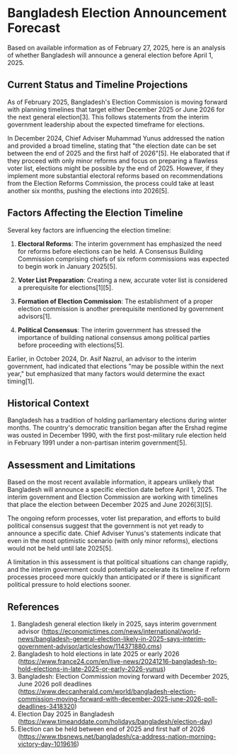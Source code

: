 # Bangladesh Election Announcement Forecast

Based on available information as of February 27, 2025, here is an analysis of whether Bangladesh will announce a general election before April 1, 2025.

## Current Status and Timeline Projections

As of February 2025, Bangladesh's Election Commission is moving forward with planning timelines that target either December 2025 or June 2026 for the next general election[3]. This follows statements from the interim government leadership about the expected timeframe for elections.

In December 2024, Chief Adviser Muhammad Yunus addressed the nation and provided a broad timeline, stating that "the election date can be set between the end of 2025 and the first half of 2026"[5]. He elaborated that if they proceed with only minor reforms and focus on preparing a flawless voter list, elections might be possible by the end of 2025. However, if they implement more substantial electoral reforms based on recommendations from the Election Reforms Commission, the process could take at least another six months, pushing the elections into 2026[5].

## Factors Affecting the Election Timeline

Several key factors are influencing the election timeline:

1. **Electoral Reforms**: The interim government has emphasized the need for reforms before elections can be held. A Consensus Building Commission comprising chiefs of six reform commissions was expected to begin work in January 2025[5].

2. **Voter List Preparation**: Creating a new, accurate voter list is considered a prerequisite for elections[1][5].

3. **Formation of Election Commission**: The establishment of a proper election commission is another prerequisite mentioned by government advisors[1].

4. **Political Consensus**: The interim government has stressed the importance of building national consensus among political parties before proceeding with elections[5].

Earlier, in October 2024, Dr. Asif Nazrul, an advisor to the interim government, had indicated that elections "may be possible within the next year," but emphasized that many factors would determine the exact timing[1].

## Historical Context

Bangladesh has a tradition of holding parliamentary elections during winter months. The country's democratic transition began after the Ershad regime was ousted in December 1990, with the first post-military rule election held in February 1991 under a non-partisan interim government[5].

## Assessment and Limitations

Based on the most recent available information, it appears unlikely that Bangladesh will announce a specific election date before April 1, 2025. The interim government and Election Commission are working with timelines that place the election between December 2025 and June 2026[3][5].

The ongoing reform processes, voter list preparation, and efforts to build political consensus suggest that the government is not yet ready to announce a specific date. Chief Adviser Yunus's statements indicate that even in the most optimistic scenario (with only minor reforms), elections would not be held until late 2025[5].

A limitation in this assessment is that political situations can change rapidly, and the interim government could potentially accelerate its timeline if reform processes proceed more quickly than anticipated or if there is significant political pressure to hold elections sooner.

## References

1. Bangladesh general election likely in 2025, says interim government advisor (https://economictimes.com/news/international/world-news/bangladesh-general-election-likely-in-2025-says-interim-government-advisor/articleshow/114371880.cms)
2. Bangladesh to hold elections in late 2025 or early 2026 (https://www.france24.com/en/live-news/20241216-bangladesh-to-hold-elections-in-late-2025-or-early-2026-yunus)
3. Bangladesh: Election Commission moving forward with December 2025, June 2026 poll deadlines (https://www.deccanherald.com/world/bangladesh-election-commission-moving-forward-with-december-2025-june-2026-poll-deadlines-3418320)
4. Election Day 2025 in Bangladesh (https://www.timeanddate.com/holidays/bangladesh/election-day)
5. Election can be held between end of 2025 and first half of 2026 (https://www.tbsnews.net/bangladesh/ca-address-nation-morning-victory-day-1019616)